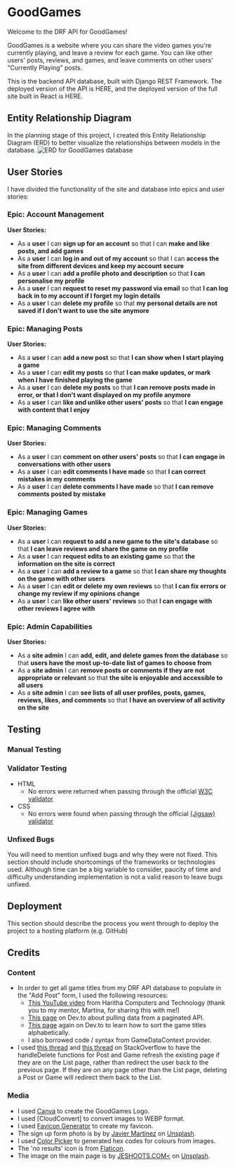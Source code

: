 # GoodGames

Welcome to the DRF API for GoodGames!

GoodGames is a website where you can share the video games you're currently playing, and leave a review for each game. You can like other users' posts, reviews, and games, and leave comments on other users' "Currently Playing" posts.

This is the backend API database, built with Django REST Framework. The deployed version of the API is HERE, and the deployed version of the full site built in React is HERE.

## Entity Relationship Diagram

In the planning stage of this project, I created this Entity Relationship Diagram (ERD) to better visualize the relationships between models in the database.
![ERD for GoodGames database](static/readme/PP5-ERD.png)

## User Stories

I have divided the functionality of the site and database into epics and user stories:

### **Epic:** Account Management

**User Stories:**

- As a **user** I can **sign up for an account** so that I can **make and like posts, and add games**
- As a **user** I can **log in and out of my account** so that I can **access the site from different devices and keep my account secure**
- As a **user** I can **add a profile photo and description** so that **I can personalise my profile**
- As a **user** I can **request to reset my password via email** so that **I can log back in to my account if I forget my login details**
- As a **user** I can **delete my profile** so that **my personal details are not saved if I don't want to use the site anymore**

### **Epic:** Managing Posts

**User Stories:**

- As a **user** I can **add a new post** so that **I can show when I start playing a game**
- As a **user** I can **edit my posts** so that **I can make updates, or mark when I have finished playing the game**
- As a **user** I can **delete my posts** so that **I can remove posts made in error, or that I don't want displayed on my profile anymore**
- As a **user** I can **like and unlike other users' posts** so that **I can engage with content that I enjoy**

### **Epic:** Managing Comments

**User Stories:**

- As a **user** I can **comment on other users' posts** so that **I can engage in conversations with other users**
- As a **user** I can **edit comments I have made** so that **I can correct mistakes in my comments**
- As a **user** I can **delete comments I have made** so that **I can remove comments posted by mistake**

### **Epic:** Managing Games

**User Stories:**

- As a **user** I can **request to add a new game to the site's database** so that **I can leave reviews and share the game on my profile**
- As a **user** I can **request edits to an existing game** so that **the information on the site is correct**
- As a **user** I can **add a review to a game** so that **I can share my thoughts on the game with other users**
- As a **user** I can **edit or delete my own reviews** so that **I can fix errors or change my review if my opinions change**
- As a **user** I can **like other users' reviews** so that **I can engage with other reviews I agree with**

### **Epic:** Admin Capabilities

**User Stories:**

- As a **site admin** I can **add, edit, and delete games from the database** so that **users have the most up-to-date list of games to choose from**
- As a **site admin** I can **remove posts or comments if they are not appropriate or relevant** so that **the site is enjoyable and accessible to all users**
- As a **site admin** I can **see lists of all user profiles, posts, games, reviews, likes, and comments** so that **I have an overview of all activity on the site**

## Testing

### Manual Testing

### Validator Testing

- HTML
  - No errors were returned when passing through the official [W3C validator](https://validator.w3.org/nu/?doc=https%3A%2F%2Fcode-institute-org.github.io%2Flove-running-2.0%2Findex.html)
- CSS
  - No errors were found when passing through the official [(Jigsaw) validator](https://jigsaw.w3.org/css-validator/validator?uri=https%3A%2F%2Fvalidator.w3.org%2Fnu%2F%3Fdoc%3Dhttps%253A%252F%252Fcode-institute-org.github.io%252Flove-running-2.0%252Findex.html&profile=css3svg&usermedium=all&warning=1&vextwarning=&lang=en#css)

### Unfixed Bugs

You will need to mention unfixed bugs and why they were not fixed. This section should include shortcomings of the frameworks or technologies used. Although time can be a big variable to consider, paucity of time and difficulty understanding implementation is not a valid reason to leave bugs unfixed.

## Deployment

This section should describe the process you went through to deploy the project to a hosting platform (e.g. GitHub)

## Credits

### Content

- In order to get all game titles from my DRF API database to populate in the "Add Post" form, I used the following resources:
  - [This YouTube video](https://www.youtube.com/watch?v=x48RYuXKs7c) from Haritha Computers and Technology (thank you to my mentor, Martina, for sharing this with me!)
  - [This page](https://dev.to/haalto/recursively-fetch-data-from-paginated-api-34ig) on Dev.to about pulling data from a paginated API.
  - [This page](https://dev.to/hariseldon27/localecompare-and-sorting-in-javascript-1god) again on Dev.to to learn how to sort the game titles alphabetically.
  - I also borrowed code / syntax from GameDataContext provider.
- I used [this thread](https://stackoverflow.com/questions/46820682/how-do-i-reload-a-page-with-react-router) and [this thread](https://stackoverflow.com/questions/65707107/react-routing-to-specific-page-not-working) on StackOverflow to have the handleDelete functions for Post and Game refresh the existing page if they are on the List page, rather than redirect the user back to the previous page. If they are on any page other than the List page, deleting a Post or Game will redirect them back to the List.

### Media

- I used [Canva](https://www.canva.com/) to create the GoodGames Logo.
- I used [CloudConvert] to convert images to WEBP format.
- I used [Favicon Generator](https://favicon.io/) to create my favicon.
- The sign up form photo is by by [Javier Martinez](https://unsplash.com/@cjdante?utm_source=unsplash&utm_medium=referral&utm_content=creditCopyText) on [Unsplash](https://unsplash.com/photos/hUD0PUczwJQ?utm_source=unsplash&utm_medium=referral&utm_content=creditCopyText).
- I used [Color Picker](https://imagecolorpicker.com/en) to generated hex codes for colours from images.
- The 'no results' icon is from [Flaticon](https://www.flaticon.com/free-icon/not-found_1178479).
- The image on the main page is by [JESHOOTS.COM<](https://unsplash.com/@jeshoots?utm_source=unsplash&utm_medium=referral&utm_content=creditCopyText) on [Unsplash](https://unsplash.com/photos/eCktzGjC-iU?utm_source=unsplash&utm_medium=referral&utm_content=creditCopyText).
